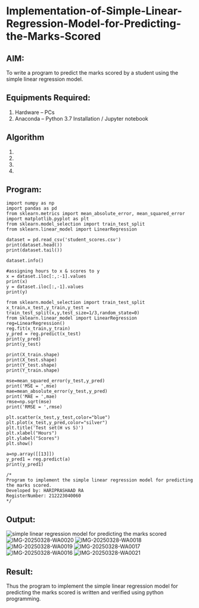 # Implementation-of-Simple-Linear-Regression-Model-for-Predicting-the-Marks-Scored

## AIM:
To write a program to predict the marks scored by a student using the simple linear regression model.

## Equipments Required:
1. Hardware – PCs
2. Anaconda – Python 3.7 Installation / Jupyter notebook

## Algorithm
1. 
2. 
3. 
4. 

## Program:
```
import numpy as np
import pandas as pd
from sklearn.metrics import mean_absolute_error, mean_squared_error
import matplotlib.pyplot as plt
from sklearn.model_selection import train_test_split
from sklearn.linear_model import LinearRegression

dataset = pd.read_csv('student_scores.csv')
print(dataset.head())
print(dataset.tail())

dataset.info()

#assigning hours to x & scores to y
x = dataset.iloc[:,:-1].values
print(x)
y = dataset.iloc[:,-1].values
print(y)

from sklearn.model_selection import train_test_split
x_train,x_test,y_train,y_test = train_test_split(x,y,test_size=1/3,random_state=0)
from sklearn.linear_model import LinearRegression
reg=LinearRegression()
reg.fit(x_train,y_train)
y_pred = reg.predict(x_test)
print(y_pred)
print(y_test)

print(X_train.shape)
print(X_test.shape)
print(Y_test.shape)
print(Y_train.shape)

mse=mean_squared_error(y_test,y_pred) 
print('MSE = ',mse) 
mae=mean_absolute_error(y_test,y_pred) 
print('MAE = ',mae) 
rmse=np.sqrt(mse) 
print('RMSE = ',rmse)

plt.scatter(x_test,y_test,color="blue")
plt.plot(x_test,y_pred,color="silver")
plt.title('Test set(H vs S)')
plt.xlabel("Hours")
plt.ylabel("Scores")
plt.show()

a=np.array([[13]])
y_pred1 = reg.predict(a)
print(y_pred1)

/*
Program to implement the simple linear regression model for predicting the marks scored.
Developed by: HARIPRASHAAD RA 
RegisterNumber: 212223040060  
*/
```

## Output:
![simple linear regression model for predicting the marks scored](sam.png)
![IMG-20250328-WA0020](https://github.com/user-attachments/assets/b78804ab-6072-4fae-ab83-c4d08237854b)
![IMG-20250328-WA0018](https://github.com/user-attachments/assets/2ceb29a3-dfcf-4e62-9368-50429754c251)
![IMG-20250328-WA0019](https://github.com/user-attachments/assets/9946e849-af30-4655-98eb-6b5d549d7f32)
![IMG-20250328-WA0017](https://github.com/user-attachments/assets/044b8bfb-0c83-4e97-964e-d3119b73725e)
![IMG-20250328-WA0016](https://github.com/user-attachments/assets/bf8a863a-5605-4869-afa8-511a9cd119ea)
![IMG-20250328-WA0021](https://github.com/user-attachments/assets/9dad50aa-c913-4d5b-b867-0b8da9618284)


## Result:
Thus the program to implement the simple linear regression model for predicting the marks scored is written and verified using python programming.
